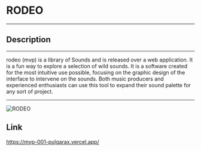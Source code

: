# RODEO
---
## Description
---

rodeo (mvp) is a library of Sounds and is released over a web application. It is a fun way to explore a selection of wild sounds. It is a software created for the most intuitive use possible, focusing on the graphic design of the interface to intervene on the sounds. Both music producers and experienced enthusiasts can use this tool to expand their sound palette for any sort of project.

---

![RODEO](https://user-images.githubusercontent.com/98758113/164682814-5fae874b-339d-4fc9-bd34-15aaf89ea1b9.png)

## Link
https://mvp-001-pulgarax.vercel.app/

